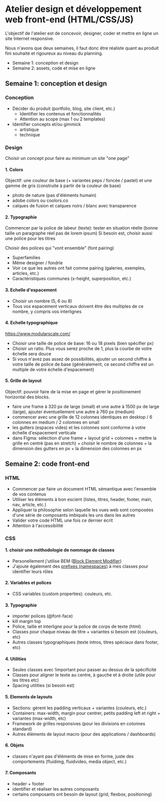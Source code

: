 # Atelier design et développement web front-end (HTML/CSS/JS)

L'objectif de l'atelier est de concevoir, designer, coder et mettre en ligne un site Internet responsive.

Nous n'avons que deux semaines, il faut donc être réaliste quant au produit fini souhaité et rigoureux au niveau du planning.

- Semaine 1: conception et design
- Semaine 2: assets, code et mise en ligne

## Semaine 1: conception et design

### Conception

- Décider du produit (portfolio, blog, site client, etc.)
  - Identifier les contenus et fonctionnalités
  - Attention au scope (max 1 ou 2 templates)
- Identifier concepts et/ou gimmick
  - artistique
  - technique

### Design

Choisir un concept pour faire au minimum un site "one page"

#### 1. Colors

Objectif: une couleur de base (+ variantes peps / foncée / pastel) et une gamme de gris (construite à partir de la couleur de base)

- photo de nature (pas d'éléments humain)
- adobe colors ou coolors.co
- calques de fusion et calques noirs / blanc avec transparence

#### 2. Typographie

Commencer par la police de labeur (texte): tester en situation réelle (bonne taille un paragraphe réel pas de lorem ipsum)
Si besoin est, choisir aussi une police pour les titres

Choisir des polices qui "vont ensemble" (font pairing)

- Superfamilies
- Même designer / fondrie
- Voir ce que les autres ont fait comme pairing (galeries, exemples, articles, etc.)
- Caractéristiques communes (x-height, superposition, etc.)

#### 3. Echelle d'espacement

- Choisir un nombre (5, 6 ou 8)
- Tous vos espacement verticaux doivent être des multiples de ce nombre, y compris vos interlignes

#### 4. Echelle typographique

https://www.modularscale.com/

- Choisir une taille de police de base: 16 ou 18 pixels (bien spécifier px)
- Choisir un ratio. Plus vous serez proche de 1, plus la courbe de votre échelle sera douce
- Si vous n'avez pas assez de possibilités, ajouter un second chiffre à votre taille de police de base (généralement, ce second chiffre est un multiple de votre échelle d'espacement)

#### 5. Grille de layout

Objectif: pouvoir faire de la mise en page et gérer le positionement horizontal des blocks.

- faire une frame à 320 px de large (small) et une autre à 1500 px de large (large), ajouter éventuellement une autre à 760 px (medium)
- commencer avec une grille de 12 colonnes identiques en desktop / 6 colonnes en medium / 2 colonnes en small
- les gutters (espaces vides) et les colonnes sont conforme à votre échelle d'espacement verticale
- dans Figma: sélection d'une frame + layout grid + colonnes + mettre la grille en centré (pas en stretch) + choisir le nombre de colonnes + la dimension des gutters en px + la dimension des colonnes en px

## Semaine 2: code front-end

### HTML

- Commencer par faire un document HTML sémantique avec l'ensemble de vos contenus
- Utiliser les éléments à bon escient (listes, titres, header, footer, main, nav, article, etc.)
- Appliquer la philosophie selon laquelle les vues web sont composées d'une série de composants imbiqués les uns dans les autres
- Valider votre code HTML une fois ce dernier écrit
- Attention à l'accessibilité

### CSS

#### 1. choisir une méthodologie de nommage de classes

- Personellement j'utilise BEM ([Block Element Modifier](https://csswizardry.com/2013/01/mindbemding-getting-your-head-round-bem-syntax/))
- J'ajoute également des [prefixes (namespaces)](https://csswizardry.com/2015/03/more-transparent-ui-code-with-namespaces/) à mes classes pour identifier leurs rôles

#### 2. Variables et polices

- CSS variables (custom properties): couleurs, etc.

#### 3. Typographie

- importer polices (@font-face)
- kill margin top
- Police, taille et interligne pour la police de corps de texte (html)
- Classes pour chaque niveau de titre + variantes si besoin est (couleurs, etc)
- Autres classes typographiques (texte intros, titres spéciaux dans footer, etc)

#### 4. Utilities

- Seules classes avec !important pour passer au dessus de la spécificité
- Classes pour aligner le texte au centre, à gauche et à droite (utile pour les titres etc)
- Spacing utilities (si besoin est)

#### 5. Elements de layouts

- Sections: gèrent les padding verticaux + variantes (couleurs, etc.)
- Containers: max-width, margin pour centrer, petits padding left et right + variantes (max-width, etc)
- Framework de grilles responsives (pour les divisions en colonnes standard)
- Autres éléments de layout macro (pour des applications / dashboards)

#### 6. Objets

- classes n'ayant pas d'éléments de mise en forme, juste des comportements (fluidimg, fluidvideo, media object, etc.)

#### 7. Composants

- header + footer
- identifier et réaliser les autres composants
- certains composants ont besoin de layout (grid, flexbox, positioning)
